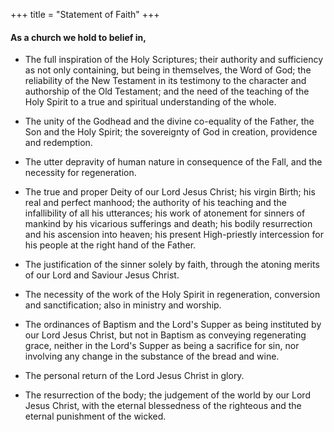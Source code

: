 +++
title = "Statement of Faith"
+++

#### As a church we hold to belief in,

* The full inspiration of the Holy Scriptures; their authority and sufficiency as not only containing, but being in themselves, the Word of God; the reliability of the New Testament in its testimony to the character and authorship of the Old Testament; and the need of the teaching of the Holy Spirit to a true and spiritual understanding of the whole.


* The unity of the Godhead and the divine co-equality of the Father, the Son and the Holy Spirit; the sovereignty of God in creation, providence and redemption.


* The utter depravity of human nature in consequence of the Fall, and the necessity for regeneration.


* The true and proper Deity of our Lord Jesus Christ; his virgin Birth; his real and perfect manhood; the authority of his teaching and the infallibility of all his utterances; his work of atonement for sinners of mankind by his vicarious sufferings and death; his bodily resurrection and his ascension into heaven; his present High-priestly intercession for his people at the right hand of the Father.


* The justification of the sinner solely by faith, through the atoning merits of our Lord and Saviour Jesus Christ.


* The necessity of the work of the Holy Spirit in regeneration, conversion and sanctification; also in ministry and worship.


* The ordinances of Baptism and the Lord's Supper as being instituted by our Lord Jesus Christ, but not in Baptism as conveying regenerating grace, neither in the Lord's Supper as being a sacrifice for sin, nor involving any change in the substance of the bread and wine.


* The personal return of the Lord Jesus Christ in glory.


* The resurrection of the body; the judgement of the world by our Lord Jesus Christ, with the eternal blessedness of the righteous and the eternal punishment of the wicked.
